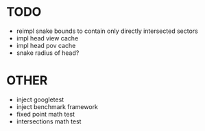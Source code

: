 TODO
====

- reimpl snake bounds to contain only directly intersected sectors
- impl head view cache
- impl head pov cache
- snake radius of head?

OTHER
=====

- inject googletest
- inject benchmark framework
- fixed point math test
- intersections math test
